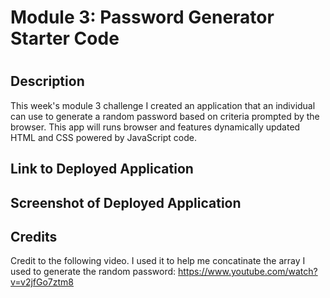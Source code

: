 # Module 3: Password Generator Starter Code
# 

## Description 
This week's module 3 challenge I created an application that an individual can use to generate a random password based on criteria prompted by the browser. This app will runs browser and features dynamically updated HTML and CSS powered by JavaScript code. 

## Link to Deployed Application


## Screenshot of Deployed Application



## Credits
Credit to the following video.  I used it to help me concatinate the array I used to generate the random password:
https://www.youtube.com/watch?v=v2jfGo7ztm8

